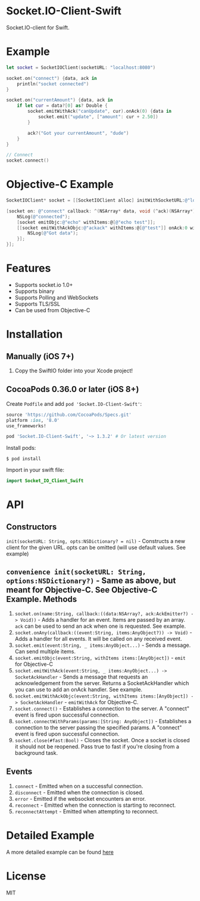 Socket.IO-Client-Swift
======================

Socket.IO-client for Swift.

Example
=======
```swift
let socket = SocketIOClient(socketURL: "localhost:8080")

socket.on("connect") {data, ack in
    println("socket connected")
}

socket.on("currentAmount") {data, ack in
    if let cur = data?[0] as? Double {
        socket.emitWithAck("canUpdate", cur).onAck(0) {data in
            socket.emit("update", ["amount": cur + 2.50])
        }

        ack?("Got your currentAmount", "dude")
    }
}

// Connect
socket.connect()
```

Objective-C Example
===================
```objective-c
SocketIOClient* socket = [[SocketIOClient alloc] initWithSocketURL:@"localhost:8080" options:nil];

[socket on: @"connect" callback: ^(NSArray* data, void (^ack)(NSArray*)) {
    NSLog(@"connected");
    [socket emitObjc:@"echo" withItems:@[@"echo test"]];
    [[socket emitWithAckObjc:@"ackack" withItems:@[@"test"]] onAck:0 withCallback:^(NSArray* data) {
        NSLog(@"Got data");
    }];
}];

```

Features
========
- Supports socket.io 1.0+
- Supports binary
- Supports Polling and WebSockets
- Supports TLS/SSL
- Can be used from Objective-C

Installation
============

Manually (iOS 7+)
-----------------
1. Copy the SwiftIO folder into your Xcode project!

CocoaPods 0.36.0 or later (iOS 8+)
------------------
Create `Podfile` and add `pod 'Socket.IO-Client-Swift'`:

```ruby
source 'https://github.com/CocoaPods/Specs.git'
platform :ios, '8.0'
use_frameworks!

pod 'Socket.IO-Client-Swift', '~> 1.3.2' # Or latest version
```

Install pods:

```
$ pod install
```

Import in your swift file:

```swift
import Socket_IO_Client_Swift
```

API
===
Constructors
-----------
`init(socketURL: String, opts:NSDictionary? = nil)` - Constructs a new client for the given URL. opts can be omitted (will use default values. See example)

`convenience init(socketURL: String, options:NSDictionary?)` - Same as above, but meant for Objective-C. See Objective-C Example.
Methods
-------
1. `socket.on(name:String, callback:((data:NSArray?, ack:AckEmitter?) -> Void))` - Adds a handler for an event. Items are passed by an array. `ack` can be used to send an ack when one is requested. See example.
2. `socket.onAny(callback:((event:String, items:AnyObject?)) -> Void)` - Adds a handler for all events. It will be called on any received event.
3. `socket.emit(event:String, _ items:AnyObject...)` - Sends a message. Can send multiple items.
4. `socket.emitObjc(event:String, withItems items:[AnyObject])` - `emit` for Objective-C
5. `socket.emitWithAck(event:String, _ items:AnyObject...) -> SocketAckHandler` - Sends a message that requests an acknowledgement from the server. Returns a SocketAckHandler which you can use to add an onAck handler. See example.
6. `socket.emitWithAckObjc(event:String, withItems items:[AnyObject]) -> SocketAckHandler` - `emitWithAck` for Objective-C.
7. `socket.connect()` - Establishes a connection to the server. A "connect" event is fired upon successful connection.
8. `socket.connectWithParams(params:[String: AnyObject])` - Establishes a connection to the server passing the specified params. A "connect" event is fired upon successful connection.
9. `socket.close(#fast:Bool)` - Closes the socket. Once a socket is closed it should not be reopened. Pass true to fast if you're closing from a background task.

Events
------
1. `connect` - Emitted when on a successful connection.
2. `disconnect` - Emitted when the connection is closed.
3. `error` - Emitted if the websocket encounters an error.
4. `reconnect` - Emitted when the connection is starting to reconnect.
5. `reconnectAttempt` - Emitted when attempting to reconnect.

Detailed Example
================
A more detailed example can be found [here](https://github.com/nuclearace/socket.io-client-swift-example)

License
=======
MIT
